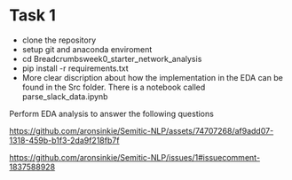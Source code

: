 # Task 1
- clone the repository
- setup git and anaconda enviroment
- cd Breadcrumbsweek0_starter_network_analysis
- pip install -r requirements.txt
- More clear discription about how the implementation in the EDA can be found in the Src folder. There is a notebook called parse_slack_data.ipynb

Perform EDA analysis to answer the following questions


https://github.com/aronsinkie/Semitic-NLP/assets/74707268/af9add07-1318-459b-b1f3-2da9f218fb7f


https://github.com/aronsinkie/Semitic-NLP/issues/1#issuecomment-1837588928
